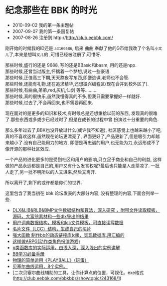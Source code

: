 ﻿<!-- title: 纪念那些在BBK的时光 -->
<!-- category: 故事 -->
<!-- tag: BBK -->
<!-- date: 2013-12-15 02:48 -->
<!-- state: published -->

纪念那些在 BBK 的时光
===================

* 2010-09-02 我的第一条主题帖
* 2007-09-07 我的第一条回复帖
* 2007-08-26 注册到 http://http://club.eebbk.com/

刚开始的时候我的ID还是 `a3160586`, 
后来 曲曲 奉献了他的G币给我改了个名叫`小文儿`了,本来是想叫`文儿`的
,可惜已经被注册了,可惜呀.

那些时候,盛行的还是 9688, 写的还是BBasic和basm, 用的还是npp.  
那些时候,还曾当过版主,怀揣着一个梦想,说过一些豪语.  
那些时候,正值高三下期,天天熬夜写东西,即便逃课,老师也不会管.  
那些时候,还能有礼物,还在追求精华,还想振兴编程区(现在合并到校外区了).  
那些时候,有曲曲,弟弟,red,灰机,仙剑 等等..........  
那些时候,真的很快乐,虽然我懂得真的不多,但我只需要掌握好一样就好.  
那些时候,过去了,不会再回来,也不需要再回来.

现在面对的是更多的知识和技术,有时候总是还想重拾以前的东西,
发现真的很难了.那些东西或多或少已经过时了,但是在成长的过程中曾
扮演过十分重要的角色.

那么多年过去了,BBK也没开放过什么(或许我不知道),
社区感觉上也越来越小了吧,真的不喜欢这样,虽然现在论坛更漂亮了,
界面更好了,产品更新了,但是吸引力却越来越小了.没有自己能用力的地方,
即便是再忠诚的用户,也无能为力,永远形成不了像开源的那种社区效应.

一个产品的进化更多的是受到社区和用户的影响,只立足于商业和自己的利益,
这样做的产品永远都是自己的,用户又有什么发言权呢?最后也只能是人走茶凉了.
一批人走了,另一批不明所以的人又进来,然后又离开.

所以离开了,剩下的或许都是你们的世界.

这里包含了我当初在 bbk 论坛发表的大部分内容,
没有整理的内容,下面会列举一些.

* [DLX&LIB&RLB&BMP文件数据结构和算法，深入研究 ，附带文件读取模板，源码，大富翁素材和一些dlx导出的结果](http://club.eebbk.com/bbkbbs/showtopic/250018/1)
* [用户词典数据结构，模板和lcc文件模板，可直接读写数据](http://club.eebbk.com/bbkbbs/showtopic/250082/1)
* [名片文件（LCC）结构，生成自己的名片](http://club.eebbk.com/bbkbbs/showtopic/249402/1)
* [强大函数 制作bb的动态链接库(dll)，实现数据库,用汇编的](http://club.eebbk.com/bbkbbs/showtopic/246851/1)
* [这样做ARPG(动作类角色扮演游戏)](http://club.eebbk.com/bbkbbs/showtopic/245477/1)
* [p类函数库的实际运用，由浅入深，深入浅出的实例讲解](http://club.eebbk.com/bbkbbs/showtopic/244376/1)
* [BB学习必备手册](http://club.eebbk.com/bbkbbs/showtopic/245464/1)
* [物理的简单运用《PLAYBALL》（玩蛋）](http://club.eebbk.com/bbkbbs/showtopic/243308/1)
* [贝塞尔曲线运用，8个实例。](http://club.eebbk.com/bbkbbs/showtopic/243000/1)
* [二次贝塞尔曲线辅助的工具，让你计算点的位置，可视化。exe格式(http://club.eebbk.com/bbkbbs/showtopic/243168/1)